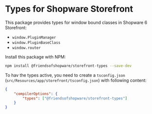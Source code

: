 # Types for Shopware Storefront

This package provides types for window bound classes in Shopware 6 Storefront:

- `window.PluginManager`
- `window.PluginBaseClass`
- `window.router`

Install this package with NPM:

```bash
npm install @friendsofshopware/storefront-types --save-dev
```

To hav the types active, you need to create a `tsconfig.json` (`src/Resources/app/storefront/tsconfig.json`) with following content:

```json
{
    "compilerOptions": {
        "types": ["@friendsofshopware/storefront-types"]
    }
}
```
